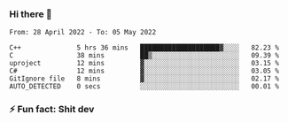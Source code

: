 ### Hi there 👋
<!--START_SECTION:waka-->

```text
From: 28 April 2022 - To: 05 May 2022

C++              5 hrs 36 mins   ████████████████████▓░░░░   82.23 %
C                38 mins         ██▒░░░░░░░░░░░░░░░░░░░░░░   09.39 %
uproject         12 mins         ▓░░░░░░░░░░░░░░░░░░░░░░░░   03.15 %
C#               12 mins         ▓░░░░░░░░░░░░░░░░░░░░░░░░   03.05 %
GitIgnore file   8 mins          ▓░░░░░░░░░░░░░░░░░░░░░░░░   02.17 %
AUTO_DETECTED    0 secs          ░░░░░░░░░░░░░░░░░░░░░░░░░   00.01 %
```

<!--END_SECTION:waka-->
<!--
**TG4LAaron/TG4LAaron** is a ✨ _special_ ✨ repository because its `README.md` (this file) appears on your GitHub profile.

Here are some ideas to get you started:

- 🔭 I’m currently working on ...
- 🌱 I’m currently learning ...
- 👯 I’m looking to collaborate on ...
- 🤔 I’m looking for help with ...
- 💬 Ask me about ...
- 📫 How to reach me: ...
- 😄 Pronouns: ...
- ⚡ Fun fact: ...
-->
### ⚡ Fun fact: Shit dev
